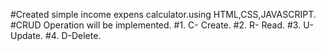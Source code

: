 #Created simple income expens calculator.using HTML,CSS,JAVASCRIPT.
        #CRUD Operation will be implemented.
            #1. C- Create.
            #2. R- Read.
            #3. U- Update.
            #4. D-Delete.